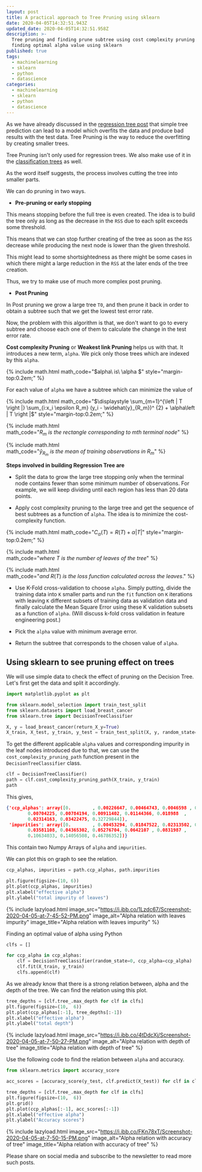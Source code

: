 ```yaml
---
layout: post
title: A practical approach to Tree Pruning using sklearn
date: 2020-04-05T14:32:51.943Z
updated_date: 2020-04-05T14:32:51.958Z
description: >-
  Tree pruning and finding prune subtree using cost complexity pruning or and
  finding optimal alpha value using sklearn 
published: true
tags:
  - machinelearning
  - sklearn
  - python
  - datascience
categories:
  - machinelearning
  - sklearn
  - python
  - datascience
---
```

As we have already discussed in the [regression tree post](https://ranvir.xyz/blog/guide-to-decision-regression-trees/) that simple tree prediction can lead to a model which overfits the data and produce bad results with the test data. Tree Pruning is the way to reduce the overfitting by creating smaller trees.

Tree Pruning isn't only used for regression trees. We also make use of it in the [classification trees](https://ranvir.xyz/blog/decision-tree-algorithms-machine-learning/#classification-trees) as well.

As the word itself suggests, the process involves cutting the tree into smaller parts.

We can do pruning in two ways.

* **Pre-pruning or early stopping**

This means stopping before the full tree is even created. The idea is to build the tree only as long as the decrease in the `RSS` due to each split exceeds some threshold.

This means that we can stop further creating of the tree as soon as the `RSS` decrease while producing the next node is lower than the given threshold.

This might lead to some shortsightedness as there might be some cases in which there might a large reduction in the `RSS` at the later ends of the tree creation.

Thus, we try to make use of much more complex post pruning.

* **Post Pruning**

In Post pruning we grow a large tree `T0`, and then prune it back in order to obtain a subtree such that we get the lowest test error rate.

Now, the problem with this algorithm is that, we don't want to go to every subtree and choose each one of them to calculate the change in the test error rate.

**Cost complexity Pruning** or **Weakest link Pruning** helps us with that. It introduces a new term, `alpha`. We pick only those trees which are indexed by this `alpha`.

{% include math.html math_code="$alpha\ is\ \alpha $" style="margin-top:0.2em;" %}

For each value of `alpha` we have a subtree which can minimize the value of

{% include math.html math_code="$\displaystyle \sum_{m=1}^{\left | T \right |} \sum_{i:x_i \epsilon R_m} (y_i - \widehat{y}_{R_m})^ {2} + \alpha\left | T \right |$" style="margin-top:0.2em;" %}

{% include math.html math_code="$R_m\ is\ the\ rectangle\ corresponding\ to\ mth\ terminal\ node$" %}

{% include math.html math_code="$\widehat{y}_{R_m}\ is\ the\ mean\ of\ training\ observations\ in\ R_m$" %}

**Steps involved in building Regression Tree are**

* Split the data to grow the large tree stopping only when the terminal node contains fewer than some minimum number of observations. For example, we will keep dividing until each region has less than 20 data points.

* Apply cost complexity pruning to the large tree and get the sequence of best subtrees as a function of `alpha`. The idea is to minimize the cost-complexity function.

{% include math.html math_code="$C_\alpha(T) = R(T) + \alpha \left | T \right |$" style="margin-top:0.2em;" %}

{% include math.html math_code="$where\ T\ is\ the\ number\ of\ leaves\ of\ the\ tree$" %}

{% include math.html math_code="$and\ R(T)\ is\ the\ loss\ function\ calculated\ across\ the\ leaves.$" %}

* Use K-Fold cross-validation to choose `alpha`. Simply putting, divide the training data into `K` smaller parts and run the `fit` function on `K` iterations with leaving `K` different subsets of training data as validation data and finally calculate the Mean Square Error using these K validation subsets as a function of `alpha`. (Will discuss k-fold cross validation in feature engineering post.)

* Pick the `alpha` value with minimum average error.

* Return the subtree that corresponds to the chosen value of `alpha`.

## Using sklearn to see pruning effect on trees

We will use simple data to check the effect of pruning on the Decision Tree. Let's first get the data and split it accordingly.

```python
import matplotlib.pyplot as plt

from sklearn.model_selection import train_test_split
from sklearn.datasets import load_breast_cancer
from sklearn.tree import DecisionTreeClassifier

X, y = load_breast_cancer(return_X_y=True)
X_train, X_test, y_train, y_test = train_test_split(X, y, random_state=0)
```

To get the different applicable `alpha` values and corresponding impurity in the leaf nodes introduced due to that, we can use the `cost_complexity_pruning_path` function present in the `DecisionTreeClassifier` class.

```python
clf = DecisionTreeClassifier()
path = clf.cost_complexity_pruning_path(X_train, y_train)
path
```

This gives,

```json
{'ccp_alphas': array([0.        , 0.00226647, 0.00464743, 0.0046598 , 0.0056338 ,
        0.00704225, 0.00784194, 0.00911402, 0.01144366, 0.018988  ,
        0.02314163, 0.03422475, 0.32729844]),
 'impurities': array([0.        , 0.00453294, 0.01847522, 0.02313502, 0.02876883,
        0.03581108, 0.04365302, 0.05276704, 0.0642107 , 0.0831987 ,
        0.10634033, 0.14056508, 0.46786352])}
```

This contain two Numpy Arrays of `alpha` and `impurities`.

We can plot this on graph to see the relation. 

```python
ccp_alphas, impurities = path.ccp_alphas, path.impurities

plt.figure(figsize=(10, 6))
plt.plot(ccp_alphas, impurities)
plt.xlabel("effective alpha")
plt.ylabel("total impurity of leaves")
```
{% include lazyload.html image_src="https://i.ibb.co/1Lzdc67/Screenshot-2020-04-05-at-7-45-52-PM.png" image_alt="Alpha relation with leaves impurity" image_title="Alpha relation with leaves impurity" %}

Finding an optimal value of alpha using Python

```python
clfs = []

for ccp_alpha in ccp_alphas:
    clf = DecisionTreeClassifier(random_state=0, ccp_alpha=ccp_alpha)
    clf.fit(X_train, y_train)
    clfs.append(clf)
```

As we already know that there is a strong relation between, alpha and the depth of the tree. We can find the relation using this plot.

```python
tree_depths = [clf.tree_.max_depth for clf in clfs]
plt.figure(figsize=(10,  6))
plt.plot(ccp_alphas[:-1], tree_depths[:-1])
plt.xlabel("effective alpha")
plt.ylabel("total depth")
```

{% include lazyload.html image_src="https://i.ibb.co/4tDdcXj/Screenshot-2020-04-05-at-7-50-27-PM.png" image_alt="Alpha relation with depth of tree" image_title="Alpha relation with depth of tree" %}

Use the following code to find the relation between `alpha` and accuracy.

```python
from sklearn.metrics import accuracy_score

acc_scores = [accuracy_score(y_test, clf.predict(X_test)) for clf in clfs]

tree_depths = [clf.tree_.max_depth for clf in clfs]
plt.figure(figsize=(10,  6))
plt.grid()
plt.plot(ccp_alphas[:-1], acc_scores[:-1])
plt.xlabel("effective alpha")
plt.ylabel("Accuracy scores")
```

{% include lazyload.html image_src="https://i.ibb.co/FKn78xT/Screenshot-2020-04-05-at-7-50-15-PM.png" image_alt="Alpha relation with accuracy of tree" image_title="Alpha relation with accuracy of tree" %}

Please share on social media and subscribe to the newsletter to read more such posts.